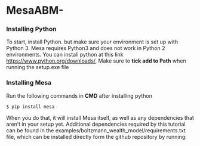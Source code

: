# MesaABM-
### Installing Python
To start, install Python. but make sure your environment is set up with Python 3. Mesa requires Python3 and does not work in Python 2 environments.
You can install python at this link https://www.python.org/downloads/, Make sure to **tick add to Path** when running the setup.exe file

### Installing Mesa
Run the following commands in **CMD** after installing python

`$ pip install mesa`

When you do that, it will install Mesa itself, as well as any dependencies that aren’t in your setup yet. Additional dependencies required by this tutorial can be found in the examples/boltzmann_wealth_model/requirements.txt file, which can be installed directly form the github repository by running:
